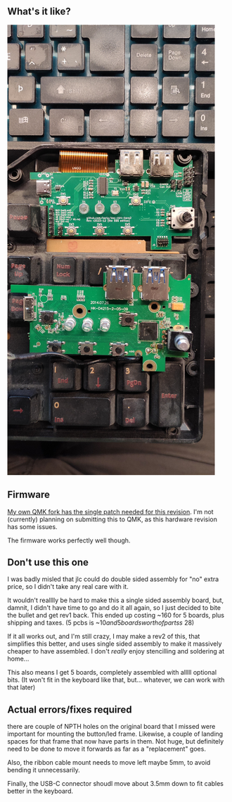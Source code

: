 ## What's it like?
![installed side by side](r2023-12-installed1.jpg)

## Firmware
[My own QMK fork has the single patch needed for this revision](https://github.com/karlp/qmk_firmware/releases/tag/r2023_12-v1.0).  I'm not (currently) planning on submitting this to QMK, as this hardware revision has some issues.

The firmware works perfectly well though.

## Don't use this one
I was badly misled that jlc could do double sided assembly for "no" extra price, so I didn't take any real care with it.

It wouldn't realllly be hard to make this a single sided assembly board, but, damnit, I didn't have time to go and do it all again,
so I just decided to bite the bullet and get rev1 back.  This ended up costing ~160 for 5 boards, plus shipping and taxes. (5 pcbs is ~$10 and 5 boards worth of parts s ~$28)

If it all works out, and I'm still crazy, I may make a rev2 of this, that simplifies this better, and uses single sided assembly to make it massively cheaper to have assembled.  I don't _really_ enjoy stencilling and soldering at home...

This also means I get 5 boards, completely assembled with alllll optional bits.  (It won't fit in the keyboard like that, but... whatever, we can work with that later)

## Actual errors/fixes required
there are couple of NPTH holes on the original board that I missed were important for mounting the button/led frame.
Likewise, a couple of landing spaces for that frame that now have parts in them.
Not huge, but definitely need to be done to move it forwards as far as a "replacement" goes.

Also, the ribbon cable mount needs to move left maybe 5mm, to avoid bending it unnecessarily.

Finally, the USB-C connector shoudl move about 3.5mm down to fit cables better in the keyboard.
